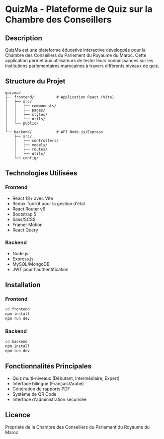 # QuizMa - Plateforme de Quiz sur la Chambre des Conseillers

## Description
QuizMa est une plateforme éducative interactive développée pour la Chambre des Conseillers du Parlement du Royaume du Maroc. Cette application permet aux utilisateurs de tester leurs connaissances sur les institutions parlementaires marocaines à travers différents niveaux de quiz.

## Structure du Projet
```
quizma/
├── frontend/          # Application React (Vite)
│   ├── src/
│   │   ├── components/
│   │   ├── pages/
│   │   ├── styles/
│   │   └── utils/
│   └── public/
│
└── backend/           # API Node.js/Express
    ├── src/
    │   ├── controllers/
    │   ├── models/
    │   ├── routes/
    │   └── utils/
    └── config/
```

## Technologies Utilisées

### Frontend
- React 18+ avec Vite
- Redux Toolkit pour la gestion d'état
- React Router v6
- Bootstrap 5
- Sass/SCSS
- Framer Motion
- React Query

### Backend
- Node.js
- Express.js
- MySQL/MongoDB
- JWT pour l'authentification

## Installation

### Frontend
```bash
cd frontend
npm install
npm run dev
```

### Backend
```bash
cd backend
npm install
npm run dev
```

## Fonctionnalités Principales
- Quiz multi-niveaux (Débutant, Intermédiaire, Expert)
- Interface bilingue (Français/Arabe)
- Génération de rapports PDF
- Système de QR Code
- Interface d'administration sécurisée

## Licence
Propriété de la Chambre des Conseillers du Parlement du Royaume du Maroc 